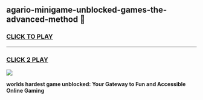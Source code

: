 
## agario-minigame-unblocked-games-the-advanced-method 👋
<h3>
<a href="https://premium.freeplayer.one?title=agario-minigame-unblocked-games-the-advanced-method&ref=14F">CLICK TO PLAY</a></h3>
<hr>

<h3>
<a href="https://premium.freeplayer.one?title=agario-minigame-unblocked-games-the-advanced-method&ref=14F">CLICK 2 PLAY</a>
  
</h3>

<a href="https://premium.freeplayer.one?title=agario-minigame-unblocked-games-the-advanced-method&ref=12F/"><img src="https://clearcache.store/games.png"></a>


**worlds hardest game unblocked: Your Gateway to Fun and Accessible Online Gaming**
